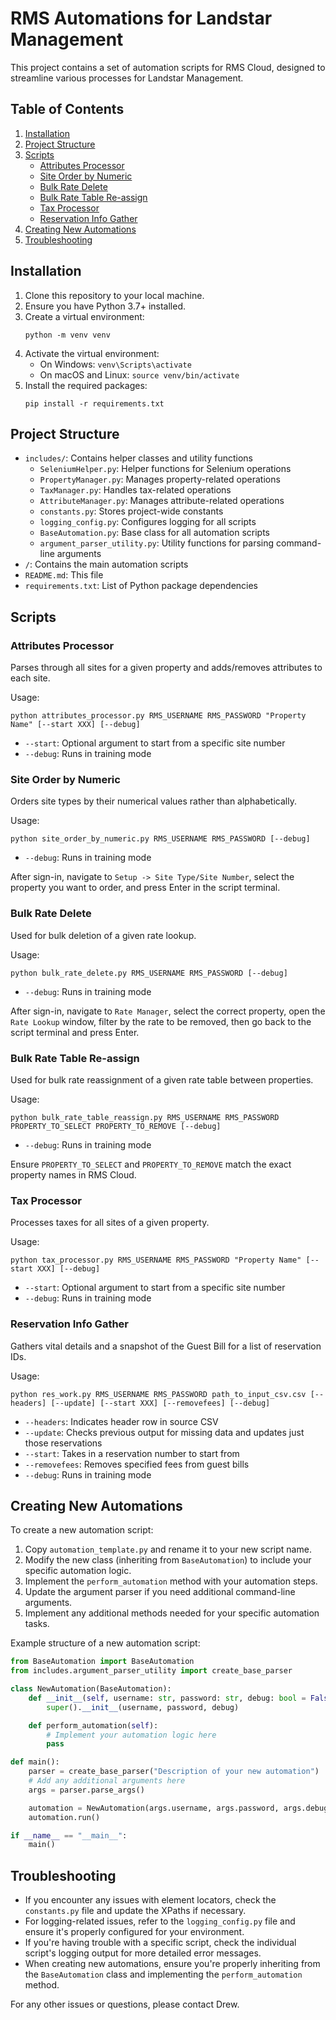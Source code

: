 # RMS Automations for Landstar Management

This project contains a set of automation scripts for RMS Cloud, designed to streamline various processes for Landstar Management.

## Table of Contents
1. [Installation](#installation)
2. [Project Structure](#project-structure)
3. [Scripts](#scripts)
   - [Attributes Processor](#attributes-processor)
   - [Site Order by Numeric](#site-order-by-numeric)
   - [Bulk Rate Delete](#bulk-rate-delete)
   - [Bulk Rate Table Re-assign](#bulk-rate-table-re-assign)
   - [Tax Processor](#tax-processor)
   - [Reservation Info Gather](#reservation-info-gather)
4. [Creating New Automations](#creating-new-automations)
5. [Troubleshooting](#troubleshooting)

## Installation

1. Clone this repository to your local machine.
2. Ensure you have Python 3.7+ installed.
3. Create a virtual environment:
   ```
   python -m venv venv
   ```
4. Activate the virtual environment:
   - On Windows: `venv\Scripts\activate`
   - On macOS and Linux: `source venv/bin/activate`
5. Install the required packages:
   ```
   pip install -r requirements.txt
   ```

## Project Structure

- `includes/`: Contains helper classes and utility functions
  - `SeleniumHelper.py`: Helper functions for Selenium operations
  - `PropertyManager.py`: Manages property-related operations
  - `TaxManager.py`: Handles tax-related operations
  - `AttributeManager.py`: Manages attribute-related operations
  - `constants.py`: Stores project-wide constants
  - `logging_config.py`: Configures logging for all scripts
  - `BaseAutomation.py`: Base class for all automation scripts
  - `argument_parser_utility.py`: Utility functions for parsing command-line arguments
- `/`: Contains the main automation scripts
- `README.md`: This file
- `requirements.txt`: List of Python package dependencies

## Scripts

### Attributes Processor

Parses through all sites for a given property and adds/removes attributes to each site.

Usage:
```
python attributes_processor.py RMS_USERNAME RMS_PASSWORD "Property Name" [--start XXX] [--debug]
```
- `--start`: Optional argument to start from a specific site number
- `--debug`: Runs in training mode

### Site Order by Numeric

Orders site types by their numerical values rather than alphabetically.

Usage:
```
python site_order_by_numeric.py RMS_USERNAME RMS_PASSWORD [--debug]
```
- `--debug`: Runs in training mode

After sign-in, navigate to `Setup -> Site Type/Site Number`, select the property you want to order, and press Enter in the script terminal.

### Bulk Rate Delete

Used for bulk deletion of a given rate lookup.

Usage:
```
python bulk_rate_delete.py RMS_USERNAME RMS_PASSWORD [--debug]
```
- `--debug`: Runs in training mode

After sign-in, navigate to `Rate Manager`, select the correct property, open the `Rate Lookup` window, filter by the rate to be removed, then go back to the script terminal and press Enter.

### Bulk Rate Table Re-assign

Used for bulk rate reassignment of a given rate table between properties.

Usage:
```
python bulk_rate_table_reassign.py RMS_USERNAME RMS_PASSWORD PROPERTY_TO_SELECT PROPERTY_TO_REMOVE [--debug]
```
- `--debug`: Runs in training mode

Ensure `PROPERTY_TO_SELECT` and `PROPERTY_TO_REMOVE` match the exact property names in RMS Cloud.

### Tax Processor

Processes taxes for all sites of a given property.

Usage:
```
python tax_processor.py RMS_USERNAME RMS_PASSWORD "Property Name" [--start XXX] [--debug]
```
- `--start`: Optional argument to start from a specific site number
- `--debug`: Runs in training mode

### Reservation Info Gather

Gathers vital details and a snapshot of the Guest Bill for a list of reservation IDs.

Usage:
```
python res_work.py RMS_USERNAME RMS_PASSWORD path_to_input_csv.csv [--headers] [--update] [--start XXX] [--removefees] [--debug]
```
- `--headers`: Indicates header row in source CSV
- `--update`: Checks previous output for missing data and updates just those reservations
- `--start`: Takes in a reservation number to start from
- `--removefees`: Removes specified fees from guest bills
- `--debug`: Runs in training mode

## Creating New Automations

To create a new automation script:

1. Copy `automation_template.py` and rename it to your new script name.
2. Modify the new class (inheriting from `BaseAutomation`) to include your specific automation logic.
3. Implement the `perform_automation` method with your automation steps.
4. Update the argument parser if you need additional command-line arguments.
5. Implement any additional methods needed for your specific automation tasks.

Example structure of a new automation script:

```python
from BaseAutomation import BaseAutomation
from includes.argument_parser_utility import create_base_parser

class NewAutomation(BaseAutomation):
    def __init__(self, username: str, password: str, debug: bool = False):
        super().__init__(username, password, debug)

    def perform_automation(self):
        # Implement your automation logic here
        pass

def main():
    parser = create_base_parser("Description of your new automation")
    # Add any additional arguments here
    args = parser.parse_args()

    automation = NewAutomation(args.username, args.password, args.debug)
    automation.run()

if __name__ == "__main__":
    main()
```

## Troubleshooting

- If you encounter any issues with element locators, check the `constants.py` file and update the XPaths if necessary.
- For logging-related issues, refer to the `logging_config.py` file and ensure it's properly configured for your environment.
- If you're having trouble with a specific script, check the individual script's logging output for more detailed error messages.
- When creating new automations, ensure you're properly inheriting from the `BaseAutomation` class and implementing the `perform_automation` method.

For any other issues or questions, please contact Drew.